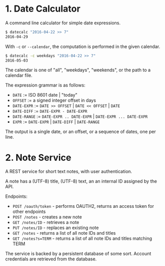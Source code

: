 # 1. Date Calculator

A command line calculator for simple date expressions.

```sh
$ datecalc "2016-04-22 >> 7"
2016-04-29
```

With `-c` or `--calendar`, the computation is performed in the given calendar.

```sh
$ datecalc -c weekdays "2016-04-22 >> 7"
2016-05-03
```

The calendar is one of "all", "weekdays", "weekends", or the path to a calendar file.

The expression grammar is as follows:

- `DATE` := ISO 8601 date | "today"
- `OFFSET` := a signed integer offset in days
- `DATE-EXPR` := `DATE >> OFFSET` | `DATE << OFFSET` | `DATE`
- `DATE-DIFF` := `DATE-EXPR - DATE-EXPR`
- `DATE-RANGE` := `DATE-EXPR .. DATE-EXPR` | `DATE-EXPR ... DATE-EXPR`
- `EXPR` := `DATE-EXPR` | `DATE-DIFF` | `DATE-RANGE`

The output is a single date, or an offset, or a sequence of dates, one per line.


# 2. Note Service

A REST service for short text notes, with user authentication.

A note has a (UTF-8) title, (UTF-8) text, an an internal ID assigned by the API.

Endpoints:

- `POST /oauth/token` - performs OAUTH2, returns an access token for other endpoints
- `POST /notes` - creates a new note
- `GET /notes/ID` - retrieves a note
- `PUT /notes/ID` - replaces an existing note
- `GET /notes` - returns a list of all note IDs and titles
- `GET /notes?s=TERM` - returns a list of all note IDs and titles matching TERM

The service is backed by a persistent database of some sort. Account credentials are retrieved from the database.
